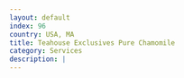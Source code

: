 ```yaml
---
layout: default
index: 96
country: USA, MA
title: Teahouse Exclusives Pure Chamomile
category: Services
description: |
---
```

